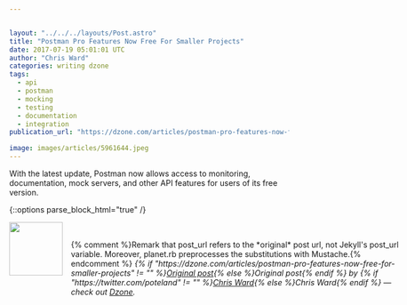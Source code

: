 ```yaml
---


layout: "../../../layouts/Post.astro"
title: "Postman Pro Features Now Free For Smaller Projects"
date: 2017-07-19 05:01:01 UTC
author: "Chris Ward"
categories: writing dzone
tags:
  - api
  - postman
  - mocking
  - testing
  - documentation
  - integration
publication_url: "https://dzone.com/articles/postman-pro-features-now-free-for-smaller-projects"

image: images/articles/5961644.jpeg
---
```

With the latest update, Postman now allows access to monitoring, documentation, mock servers, and other API features for users of its free version.


{::options parse_block_html="true" /}
<div class="author">
   <img src="https://www.rss-specifications.com/rss-spec-rss.gif" style="width: 96px; height: 96;">
   <span style="position: absolute; padding: 32px 15px;">{% comment %}Remark that post_url refers to the *original* post url, not Jekyll's post_url variable. Moreover, planet.rb preprocesses the substitutions with Mustache.{% endcomment %}
      <i>{% if "https://dzone.com/articles/postman-pro-features-now-free-for-smaller-projects" != "" %}<a href="https://dzone.com/articles/postman-pro-features-now-free-for-smaller-projects">Original post</a>{% else %}Original post{% endif %} by {% if "https://twitter.com/poteland" != "" %}<a href="https://twitter.com/poteland">Chris Ward</a>{% else %}Chris Ward{% endif %} &mdash; check out <a href="https://dzone.com">Dzone</a>.</i>
  </span>
</div>
